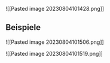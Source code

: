![[Pasted image 20230804101428.png]]

## Beispiele
![[Pasted image 20230804101506.png]]

![[Pasted image 20230804101519.png]]

